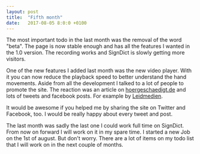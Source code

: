 ```yaml
---
layout: post
title:  "Fifth month"
date:   2017-08-05 8:0:0 +0100
---
```

The most important todo in the last month was
the removal of the word "beta". The page is now
stable enough and has all the features I wanted
in the 1.0 version. The recording works and SignDict
is slowly getting more visitors.

One of the new features I added last month was the
new video player. With it you can now reduce the playback
speed to better understand the hand movements. Aside from all
the development I talked to a lot of people to promote
the site. The reaction was an article on [hoergeschaedigt.de](https://www.hoergeschaedigte.com/index.php/2017/07/18/gebaerdensprache-was-ist-signdict/)
and lots of tweets and facebook posts. For example by
[Leidmedien](https://twitter.com/leidmedien/status/892664243098722304).

It would be awesome if you helped me by sharing the site on Twitter
and Facebook, too. I would be really happy about every tweet and
post.

The last month was sadly the last one I could work
full time on SignDict. From now on forward I will work
on it in my spare time. I started a new Job on the 1st
of august. But don't worry. There are a lot of items
on my todo list that I will work on in the next couple
of months.
